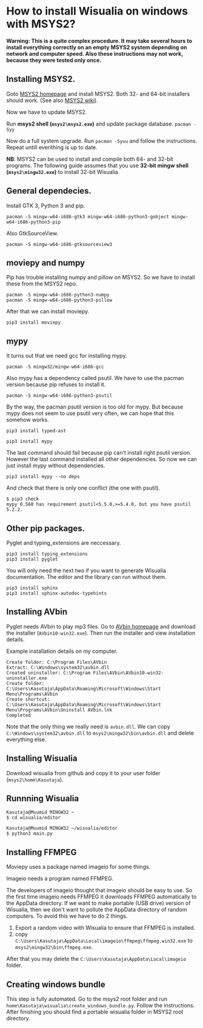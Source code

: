 # How to install Wisualia on windows with MSYS2?

**Warning: This is a quite complex procedure. It may take several hours to
install everything correctly on an empty MSYS2 system depending on network and
computer speed. Also these instructions may not work, because they were tested
only once.**

## Installing MSYS2.

Goto [MSYS2 homepage](http://www.msys2.org) and install MSYS2. Both 32- and
64-bit installers should work. (See also [MSYS2 wiki](https://github.com/msys2/msys2/wiki)).

Now we have to update MSYS2.

Run **msys2 shell (`msys2\msys2.exe`)** and update package database.
`pacman -Syy`

Now do a full system upgrade. Run `pacman -Syuu` and follow the instructions.
Repeat untill everithing is up to date.

**NB**: MSYS2 can be used to install and compile both 64- and 32-bit programs. The
following guide assumes that you use **32-bit mingw shell
(`msys2\mingw32.exe`)** to install 32-bit Wisualia.

## General dependecies.

Install GTK 3, Python 3 and pip.

`pacman -S mingw-w64-i686-gtk3 mingw-w64-i686-python3-gobject mingw-w64-i686-python3-pip`

Also GtkSourceView.

`pacman -S mingw-w64-i686-gtksourceview3`

## moviepy and numpy

Pip has trouble installing numpy and pillow on MSYS2. So we have to install
these from the MSYS2 repo.

```
pacman -S mingw-w64-i686-python3-numpy
pacman -S mingw-w64-i686-python3-pillow
```

After that we can install moviepy.

`pip3 install moviepy`

## mypy

It turns out that we need gcc for installing mypy.

`pacman -S mingw32/mingw-w64-i686-gcc`

Also mypy has a dependency called psutil. We have to use the pacman version
because pip refuses to install it.

`pacman -S mingw-w64-i686-python3-psutil`

By the way, the pacman psutil version is too old for mypy. But because
mypy does not seem to use psutil very often, we can hope that this somehow works.

`pip3 install typed-ast`

`pip3 install mypy`

The last command should fail because pip can't install right psutil version.
However the last command installed all other dependencies. So now we can just
install mypy without dependencies.

`pip3 install mypy --no deps`

And check that there is only one conflict (the one with psutil).

```
$ pip3 check
mypy 0.560 has requirement psutil<5.5.0,>=5.4.0, but you have psutil 5.2.2.
```

## Other pip packages.

Pyglet and typing_extensions are neccessary.

```
pip3 install typing_extensions
pip3 install pyglet
```

You will only need the next two if you want to generate Wisualia documentation.
The editor and the library can run without them.

```
pip3 install sphinx
pip3 install sphinx-autodoc-typehints
```

## Installing AVbin

Pyglet needs AVbin to play mp3 files. Go to
[AVbin homepage](http://avbin.github.io/AVbin/Download.html) and download the
installer (`AVbin10-win32.exe`). Then run the installer and view installation
details.

Example installation details on my computer.

```
Create folder: C:\Program Files\AVbin
Extract: C:\Windows\system32\avbin.dll
Created uninstaller: C:\Program Files\AVbin\AVbin10-win32-uninstaller.exe
Create folder: C:\Users\Kasutaja\AppData\Roaming\Microsoft\Windows\Start Menu\Programs\AVbin
Create shortcut: C:\Users\Kasutaja\AppData\Roaming\Microsoft\Windows\Start Menu\Programs\AVbin\Uninstall AVbin.lnk
Completed
```

Note that the only thing we really need is `avbin.dll`.
We can copy `C:\Windows\system32\avbin.dll` to `msys2\mingw32\bin\avbin.dll`
and delete everything else.

## Installing Wisualia

Download wisualia from github and copy it to your user folder
(`msys2\home\Kasutaja`).

## Runnning Wisualia

```
Kasutaja@Muumid MINGW32 ~
$ cd wisualia/editor

Kasutaja@Muumid MINGW32 ~/wisualia/editor
$ python3 main.py
```

## Installing FFMPEG

Moviepy uses a package named imageio for some things.

Imageio needs a program named FFMPEG.

The developers of imageio thought that imageio should be easy to use. So the
first time imageio needs FFMPEG it downloads FFMPEG automatically to the AppData
directory. If we want to make portable (USB drive) version of Wisualia, then
we don't want to pollute the AppData directory of random computers. To avoid
this we have to do 2 things.

1. Export a random video with Wisualia to ensure that FFMPEG is installed.
2. copy
`C:\Users\Kasutaja\AppData\Local\imageio\ffmpeg\ffmpeg.win32.exe` to
`msys2\mingw32\bin\ffmpeg.exe`.

After that you may delete the `C:\Users\Kasutaja\AppData\Local\imageio` folder.

## Creating windows bundle

This step is fully automated. Go to the msys2 root folder and run
`home\Kasutaja\wisualia\create_windows_bundle.py`. Follow the instructions.
After finishing you should find a portable wisualia folder in MSYS2 root
directory.
